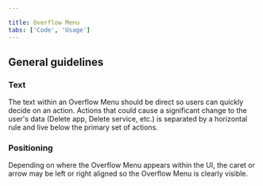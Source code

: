 ```yaml
---

title: Overflow Menu
tabs: ['Code', 'Usage']
---
```


## General guidelines

### Text

The text within an Overflow Menu should be direct so users can quickly decide on an action. Actions that could cause a significant change to the user's data (Delete app, Delete service, etc.) is separated by a horizontal rule and live below the primary set of actions.

### Positioning

Depending on where the Overflow Menu appears within the UI, the caret or arrow may be left or right aligned so the Overflow Menu is clearly visible.
